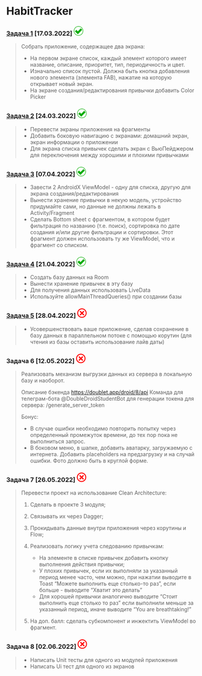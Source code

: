 # HabitTracker

### [Задача 1](../../tree/task1) [17.03.2022] <img src="/img/y.png" width="25">

> Собрать приложение, содержащее два экрана:
>
> * На первом экране список, каждый элемент которого имеет название, описание, приоритет, тип, периодичность и цвет.
> * Изначально список пустой. Должна быть кнопка добавления нового элемента (элемента FAB), нажатие на которую открывает новый экран.
> * На экране создания/редактирования привычки добавить Color Picker

### [Задача 2](../../tree/task2) [24.03.2022] <img src="/img/y.png" width="25">

> * Перевести экраны приложения на фрагменты
> * Добавить боковую навигацию с экранами: домашний экран, экран информации о приложении
> * Для экрана списка привычек сделать экран с ВьюПейджером для переключения между хорошими и плохими привычками

### [Задача 3](../../tree/task3) [07.04.2022] <img src="/img/y.png" width="25">

> * Завести 2 AndroidX ViewModel - одну для списка, другую для экрана создания/редактирования
> * Вынести хранение привычки в некую модель, устройство придумайте сами, но данные не должны лежать в Activity/Fragment
> * Сделать Bottom sheet с фрагментом, в котором будет фильтрация по названию (т.е. поиск), сортировка по дате создания и/или другие фильтрации и сортировки.
> Этот фрагмент должен использовать ту же ViewModel, что и фрагмент со списком.



### [Задача 4](../../tree/task4) [21.04.2022] <img src="/img/y.png" width="25">

> * Создать базу данных на Room
> * Вынести хранение привычек в эту базу
> * Для получения данных использовать LiveData
> * Используйте allowMainThreadQueries() при создании базы

### [Задача 5](../../tree/task5) [28.04.2022] <img src="/img/n.png" width="25">

> * Усовершенствовать ваше приложение, сделав сохранение в базу данных в параллельном потоке с помощью корутин (для чтения из базы оставить использование лайв даты)

### Задача 6 [12.05.2022] <img src="/img/n.png" width="25">

> Реализовать механизм выгрузки данных из сервера в локальную базу и
> наоборот.
>
> Описание бэкенда https://doublet.app/droid/8/api
> Команда для телеграм-бота @DoubleDroidStudentBot для генерации токена для сервера: /generate_server_token
>
> Бонус:
> * В случае ошибки необходимо повторить попытку через определенный
> промежуток времени, до тех пор пока не выполниться запрос.
> * В боковом меню, в шапке, добавить аватарку, загружаемую с интернета.
> Добавить placeholders на предзагрузку и на случай ошибки. Фото
> должно быть в круглой форме.

### Задача 7 [26.05.2022] <img src="/img/n.png" width="25">

> Перевести проект на использование Clean Architecture:
>
> 1. Сделать в проекте 3 модуля;
> 2. Связывать их через Dagger;
> 3. Прокидывать данные внутри приложения через корутины и Flow;
> 4. Реализовать логику учета следованию привычкам:
>       * На элементе в списке привычек добавить кнопку выполнения
>   действия привычки;
>       * У плохих привычек, если их выполняли за указанный период менее
>   часто, чем можно, при нажатии выводите в Toast “Можете выполнить
>   еще столько-то раз”, если больше - выводите “Хватит это делать”
>       * Для хорошей привычки аналогично выводите “Стоит выполнить еще
>   столько то раз” если выполнили меньше за указанный период, иначе
>   выводите “You are breathtaking!”
>
> 5. На доп. балл: сделать субкомпонент и инжектить ViewModel во фрагмент.

### Задача 8 [02.06.2022] <img src="/img/n.png" width="25">

> * Написать Unit тесты для одного из модулей приложения
> * Написать Ui тест для одного из экранов
